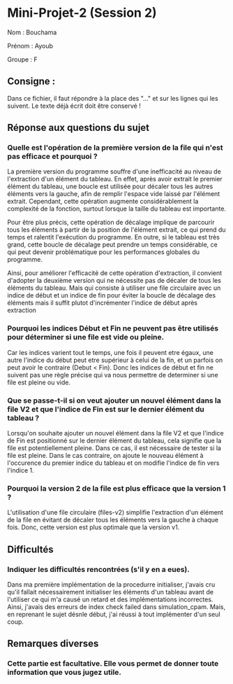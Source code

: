# Mini-Projet-2 (Session 2)

Nom    : Bouchama

Prénom : Ayoub

Groupe : F

## Consigne : 

Dans ce fichier, il faut répondre à la place des "..." et sur les lignes qui les suivent.  Le texte déjà écrit doit être conservé !

## Réponse aux questions du sujet

### Quelle est l'opération de la première version de la file qui n'est pas efficace et pourquoi ?

La première version du programme souffre d'une inefficacité au niveau de l'extraction d'un élément du tableau. En effet, après avoir extrait le premier élément du tableau, une boucle est utilisée pour décaler tous les autres éléments vers la gauche, afin de remplir l'espace vide laissé par l'élément extrait. Cependant, cette opération augmente considérablement la complexité de la fonction, surtout lorsque la taille du tableau est importante.

Pour être plus précis, cette opération de décalage implique de parcourir tous les éléments à partir de la position de l'élément extrait, ce qui prend du temps et ralentit l'exécution du programme. En outre, si le tableau est très grand, cette boucle de décalage peut prendre un temps considérable, ce qui peut devenir problématique pour les performances globales du programme.

Ainsi, pour améliorer l'efficacité de cette opération d'extraction, il convient d'adopter la deuxième version qui ne nécessite pas de décaler de tous les éléments du tableau. Mais qui consiste à utiliser une file circulaire avec un indice de début et un indice de fin pour éviter la boucle de décalage des éléments mais il suffit plutot d'incrémenter l'indice de début après extraction


### Pourquoi les indices Début et Fin ne peuvent pas être utilisés pour déterminer si une file est vide ou pleine.

Car les indices varient tout le temps, une fois il peuvent etre égaux, une autre l'indice du début peut etre supérieur à celui de la fin, et un parfois on peut avoir le contraire (Debut < Fin). Donc les indices de début et fin ne suivent pas une règle précise qui va nous permettre de determiner si une file est pleine ou vide.

### Que se passe-t-il si on veut ajouter un nouvel élément dans la file V2 et que l'indice de Fin est sur le dernier élément du tableau ?

Lorsqu'on souhaite ajouter un nouvel élément dans la file V2 et que l'indice de Fin est positionné sur le dernier élément du tableau, cela signifie que la file est potentiellement pleine. Dans ce cas, il est nécessaire de tester si la file est pleine. Dans le cas contraire, on ajoute le nouveau élément à l'occurence du premier indice du tableau et on modifie l'indice de fin vers l'indice 1.


### Pourquoi la version 2 de la file est plus efficace que la version 1 ?

L'utilisation d'une file circulaire (files-v2) simplifie l'extraction d'un élément de la file en évitant de décaler tous les éléments vers la gauche à chaque fois. Donc, cette version est plus optimale que la version v1.



## Difficultés

### Indiquer les difficultés rencontrées (s'il y en a eues).

Dans ma première implémentation de la procedurre initialiser, j'avais cru qu'il fallait nécessairement initialiser les éléments d'un tableau avant de l'utiliser ce qui m'a causé un retard et des implémentations incorrectes. Ainsi, j'avais des erreurs de index check failed dans simulation_cpam. Mais, en reprenant le sujet désnle début, j'ai réussi à tout implémenter d'un seul coup.

## Remarques diverses

### Cette partie est facultative.  Elle vous permet de donner toute information que vous jugez utile.

